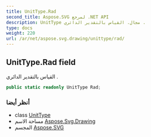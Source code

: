```yaml
---
title: UnitType.Rad
second_title: Aspose.SVG لمرجع .NET API
description: UnitType مجال. القياس بالتقدير الدائري .
type: docs
weight: 220
url: /ar/net/aspose.svg.drawing/unittype/rad/
---
```

## UnitType.Rad field

القياس بالتقدير الدائري .

```csharp
public static readonly UnitType Rad;
```

### أنظر أيضا

* class [UnitType](../)
* مساحة الاسم [Aspose.Svg.Drawing](../../unittype/)
* المجسم [Aspose.SVG](../../../)


